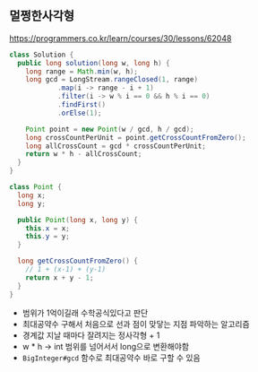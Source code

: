 ## 멀쩡한사각형
https://programmers.co.kr/learn/courses/30/lessons/62048
```java
class Solution {
  public long solution(long w, long h) {
    long range = Math.min(w, h);
    long gcd = LongStream.rangeClosed(1, range)
            .map(i -> range - i + 1)
            .filter(i -> w % i == 0 && h % i == 0)
            .findFirst()
            .orElse(1);

    Point point = new Point(w / gcd, h / gcd);
    long crossCountPerUnit = point.getCrossCountFromZero();
    long allCrossCount = gcd * crossCountPerUnit;
    return w * h - allCrossCount;
  }
}

class Point {
  long x;
  long y;

  public Point(long x, long y) {
    this.x = x;
    this.y = y;
  }

  long getCrossCountFromZero() {
    // 1 + (x-1) + (y-1)
    return x + y - 1;
  }
}
```
- 범위가 1억이길래 수학공식있다고 판단
- 최대공약수 구해서 처음으로 선과 점이 맞닿는 지점 파악하는 알고리즘
- 경계값 지날 때마다 잘려지는 정사각형 + 1
- w * h -> int 범위를 넘어서서 long으로 변환해야함
- `BigInteger#gcd` 함수로 최대공약수 바로 구할 수 있음